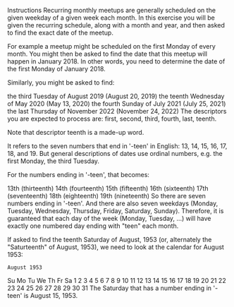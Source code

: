 Instructions
Recurring monthly meetups are generally scheduled on the given weekday of a given week each month. In this exercise you will be given the recurring schedule, along with a month and year, and then asked to find the exact date of the meetup.

For example a meetup might be scheduled on the first Monday of every month. You might then be asked to find the date that this meetup will happen in January 2018. In other words, you need to determine the date of the first Monday of January 2018.

Similarly, you might be asked to find:

the third Tuesday of August 2019 (August 20, 2019)
the teenth Wednesday of May 2020 (May 13, 2020)
the fourth Sunday of July 2021 (July 25, 2021)
the last Thursday of November 2022 (November 24, 2022)
The descriptors you are expected to process are: first, second, third, fourth, last, teenth.

Note that descriptor teenth is a made-up word.

It refers to the seven numbers that end in '-teen' in English: 13, 14, 15, 16, 17, 18, and 19. But general descriptions of dates use ordinal numbers, e.g. the first Monday, the third Tuesday.

For the numbers ending in '-teen', that becomes:

13th (thirteenth)
14th (fourteenth)
15th (fifteenth)
16th (sixteenth)
17th (seventeenth)
18th (eighteenth)
19th (nineteenth)
So there are seven numbers ending in '-teen'. And there are also seven weekdays (Monday, Tuesday, Wednesday, Thursday, Friday, Saturday, Sunday). Therefore, it is guaranteed that each day of the week (Monday, Tuesday, ...) will have exactly one numbered day ending with "teen" each month.

If asked to find the teenth Saturday of August, 1953 (or, alternately the "Saturteenth" of August, 1953), we need to look at the calendar for August 1953:

    August 1953
Su Mo Tu We Th Fr Sa
                   1
 2  3  4  5  6  7  8
 9 10 11 12 13 14 15
16 17 18 19 20 21 22
23 24 25 26 27 28 29
30 31
The Saturday that has a number ending in '-teen' is August 15, 1953.